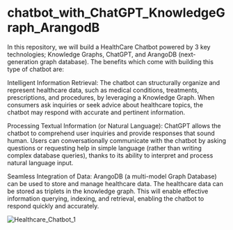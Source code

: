 # chatbot_with_ChatGPT_KnowledgeGraph_ArangodB

In this repository, we will build a HealthCare Chatbot powered by 3 key technologies; Knowledge Graphs, ChatGPT, and ArangoDB (next-generation graph database). The benefits which come with building this type of chatbot are:

Intelligent Information Retrieval: The chatbot can structurally organize and represent healthcare data, such as medical conditions, treatments, prescriptions, and procedures, by leveraging a Knowledge Graph. When consumers ask inquiries or seek advice about healthcare topics, the chatbot may respond with accurate and pertinent information.

Processing Textual Information (or Natural Language): ChatGPT allows the chatbot to comprehend user inquiries and provide responses that sound human. Users can conversationally communicate with the chatbot by asking questions or requesting help in simple language (rather than writing complex database queries), thanks to its ability to interpret and process natural language input.

Seamless Integration of Data: ArangoDB (a multi-model Graph Database) can be used to store and manage healthcare data. The healthcare data can be stored as triplets in the knowledge graph. This will enable effective information querying, indexing, and retrieval, enabling the chatbot to respond quickly and accurately.

![Healthcare_Chatbot_1](https://github.com/sachinsharma9780/chatbot_with_ChatGPT_KnowledgeGraph_ArangodB/assets/40523048/c5278816-7475-4884-b9f4-95447288c242)

